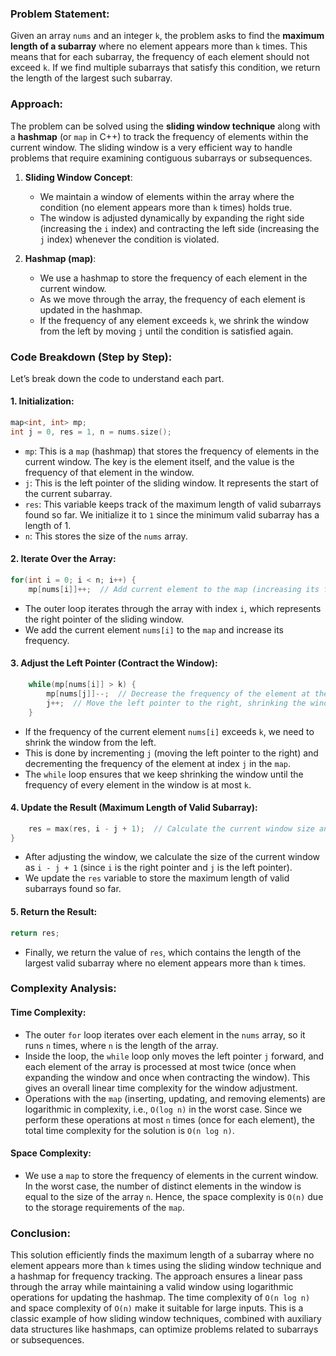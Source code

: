 ### Problem Statement:
Given an array `nums` and an integer `k`, the problem asks to find the **maximum length of a subarray** where no element appears more than `k` times. This means that for each subarray, the frequency of each element should not exceed `k`. If we find multiple subarrays that satisfy this condition, we return the length of the largest such subarray.

### Approach:
The problem can be solved using the **sliding window technique** along with a **hashmap** (or `map` in C++) to track the frequency of elements within the current window. The sliding window is a very efficient way to handle problems that require examining contiguous subarrays or subsequences.

1. **Sliding Window Concept**: 
   - We maintain a window of elements within the array where the condition (no element appears more than `k` times) holds true.
   - The window is adjusted dynamically by expanding the right side (increasing the `i` index) and contracting the left side (increasing the `j` index) whenever the condition is violated.

2. **Hashmap (map)**:
   - We use a hashmap to store the frequency of each element in the current window.
   - As we move through the array, the frequency of each element is updated in the hashmap.
   - If the frequency of any element exceeds `k`, we shrink the window from the left by moving `j` until the condition is satisfied again.

### Code Breakdown (Step by Step):
Let’s break down the code to understand each part.

#### 1. **Initialization**:
```cpp
map<int, int> mp;
int j = 0, res = 1, n = nums.size();
```
- `mp`: This is a `map` (hashmap) that stores the frequency of elements in the current window. The key is the element itself, and the value is the frequency of that element in the window.
- `j`: This is the left pointer of the sliding window. It represents the start of the current subarray.
- `res`: This variable keeps track of the maximum length of valid subarrays found so far. We initialize it to `1` since the minimum valid subarray has a length of 1.
- `n`: This stores the size of the `nums` array.

#### 2. **Iterate Over the Array**:
```cpp
for(int i = 0; i < n; i++) {
    mp[nums[i]]++;  // Add current element to the map (increasing its frequency)
```
- The outer loop iterates through the array with index `i`, which represents the right pointer of the sliding window.
- We add the current element `nums[i]` to the `map` and increase its frequency.

#### 3. **Adjust the Left Pointer (Contract the Window)**:
```cpp
    while(mp[nums[i]] > k) {
        mp[nums[j]]--;  // Decrease the frequency of the element at the left pointer
        j++;  // Move the left pointer to the right, shrinking the window
    }
```
- If the frequency of the current element `nums[i]` exceeds `k`, we need to shrink the window from the left.
- This is done by incrementing `j` (moving the left pointer to the right) and decrementing the frequency of the element at index `j` in the `map`.
- The `while` loop ensures that we keep shrinking the window until the frequency of every element in the window is at most `k`.

#### 4. **Update the Result (Maximum Length of Valid Subarray)**:
```cpp
    res = max(res, i - j + 1);  // Calculate the current window size and update the result
}
```
- After adjusting the window, we calculate the size of the current window as `i - j + 1` (since `i` is the right pointer and `j` is the left pointer).
- We update the `res` variable to store the maximum length of valid subarrays found so far.

#### 5. **Return the Result**:
```cpp
return res;
```
- Finally, we return the value of `res`, which contains the length of the largest valid subarray where no element appears more than `k` times.

### Complexity Analysis:

#### Time Complexity:
- The outer `for` loop iterates over each element in the `nums` array, so it runs `n` times, where `n` is the length of the array.
- Inside the loop, the `while` loop only moves the left pointer `j` forward, and each element of the array is processed at most twice (once when expanding the window and once when contracting the window). This gives an overall linear time complexity for the window adjustment.
- Operations with the `map` (inserting, updating, and removing elements) are logarithmic in complexity, i.e., `O(log n)` in the worst case. Since we perform these operations at most `n` times (once for each element), the total time complexity for the solution is `O(n log n)`.

#### Space Complexity:
- We use a `map` to store the frequency of elements in the current window. In the worst case, the number of distinct elements in the window is equal to the size of the array `n`. Hence, the space complexity is `O(n)` due to the storage requirements of the `map`.

### Conclusion:
This solution efficiently finds the maximum length of a subarray where no element appears more than `k` times using the sliding window technique and a hashmap for frequency tracking. The approach ensures a linear pass through the array while maintaining a valid window using logarithmic operations for updating the hashmap. The time complexity of `O(n log n)` and space complexity of `O(n)` make it suitable for large inputs. This is a classic example of how sliding window techniques, combined with auxiliary data structures like hashmaps, can optimize problems related to subarrays or subsequences.